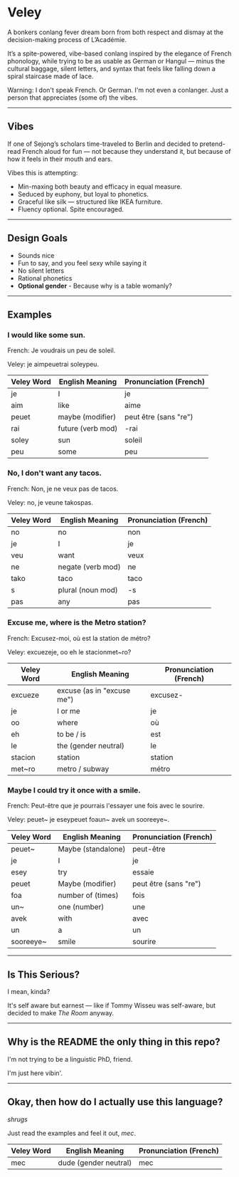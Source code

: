 # Veley

A bonkers conlang fever dream born from both respect and dismay at the decision-making process of L’Académie.

It’s a spite-powered, vibe-based conlang inspired by the elegance of French phonology, while trying to be as usable as German or Hangul — minus the cultural baggage, silent letters, and syntax that feels like falling down a spiral staircase made of lace.

Warning: I don't speak French. Or German. I'm not even a conlanger. Just a person that appreciates (some of) the vibes.

---
## **Vibes**

If one of Sejong’s scholars time-traveled to Berlin and decided to pretend-read French aloud for fun — not because they understand it, but because of how it feels in their mouth and ears.

Vibes this is attempting:
* Min-maxing both beauty and efficacy in equal measure.
* Seduced by euphony, but loyal to phonetics.
* Graceful like silk — structured like IKEA furniture.
* Fluency optional. Spite encouraged.

---
## **Design Goals**

- Sounds nice
- Fun to say, and you feel sexy while saying it
- No silent letters
- Rational phonetics
- **Optional gender** - Because why is a table womanly?

---
## **Examples**

### I would like some sun.
French: Je voudrais un peu de soleil.

Veley: je aimpeuetrai soleypeu.

| Veley Word | English Meaning   | Pronunciation (French) |
| ---------- | ----------------- | ---------------------- |
| je         | I                 | je                     |
| aim        | like              | aime                   |
| peuet      | maybe (modifier)  | peut être (sans "re")  |
| rai        | future (verb mod) | -rai                   |
| soley      | sun               | soleil                 |
| peu        | some              | peu                    |

### No, I don't want any tacos.
French: Non, je ne veux pas de tacos.

Veley: no, je veune takospas.

| Veley Word | English Meaning   | Pronunciation (French) |
| ---------- | ----------------- | ---------------------- |
| no         | no                | non                    |
| je         | I                 | je                     |
| veu        | want              | veux                   |
| ne         | negate (verb mod) | ne                     |
| tako       | taco              | taco                   |
| s          | plural (noun mod) | -s                     |
| pas        | any               | pas                    |

### Excuse me, where is the Metro station?
French: Excusez-moi, où est la station de métro?

Veley: excuezeje, oo eh le stacionmet~ro?

| Veley Word | English Meaning            | Pronunciation (French) |
| ---------- | -------------------------- | ---------------------- |
| excueze    | excuse (as in "excuse me") | excusez-               |
| je         | I or me                    | je                     |
| oo         | where                      | où                     |
| eh         | to be / is                 | est                    |
| le         | the (gender neutral)       | le                     |
| stacion    | station                    | station                |
| met~ro     | metro / subway             | métro                  |

### Maybe I could try it once with a smile.
French: Peut-être que je pourrais l'essayer une fois avec le sourire.

Veley: peuet~ je eseypeuet foaun~ avek un sooreeye~.

| Veley Word | English Meaning    | Pronunciation (French) |
| ---------- | ------------------ | ---------------------- |
| peuet~     | Maybe (standalone) | peut-être              |
| je         | I                  | je                     |
| esey       | try                | essaie                 |
| peuet      | Maybe (modifier)   | peut être (sans "re")  |
| foa        | number of (times)  | fois                   |
| un~        | one (number)       | une                    |
| avek       | with               | avec                   |
| un         | a                  | un                     |
| sooreeye~  | smile              | sourire                |

---
## Is This Serious?
I mean, kinda?

It's self aware but earnest — like if Tommy Wisseu was self-aware, but decided to make _The Room_ anyway.

---
## Why is the README the only thing in this repo?
I'm not trying to be a linguistic PhD, friend.

I'm just here vibin'.

---
## Okay, then how do I actually use this language?
*shrugs*

Just read the examples and feel it out, _mec_.

| Veley Word | English Meaning       | Pronunciation (French) |
| ---------- | --------------------- | ---------------------- |
| mec        | dude (gender neutral) | mec                    |
